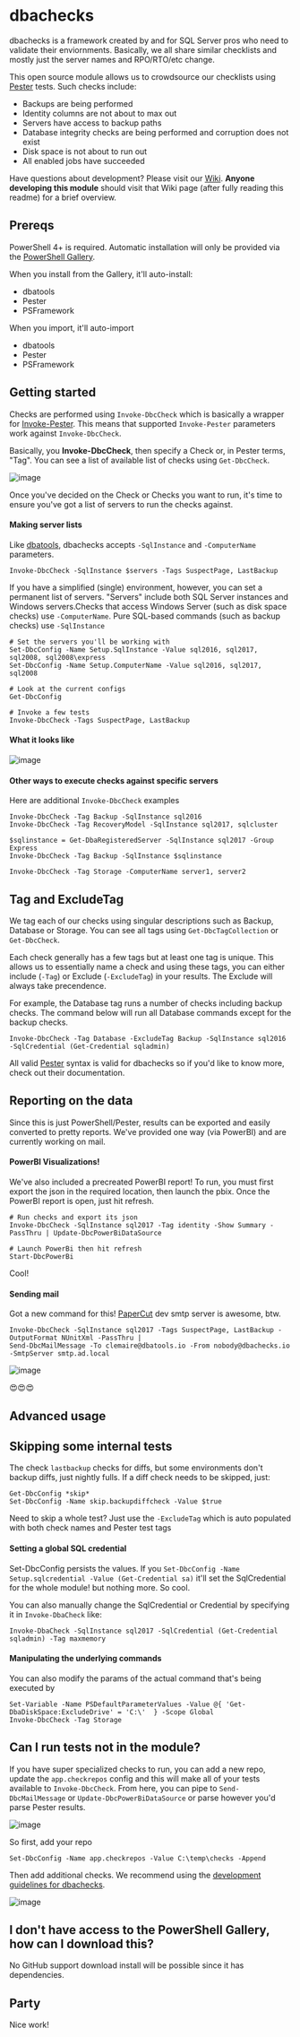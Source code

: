 # dbachecks

dbachecks is a framework created by and for SQL Server pros who need to validate their enviornments. Basically, we all share similar checklists and mostly just the server names and RPO/RTO/etc change.

This open source module allows us to crowdsource our checklists using [Pester](https://github.com/Pester/Pester) tests. Such checks include:

* Backups are being performed
* Identity columns are not about to max out
* Servers have access to backup paths
* Database integrity checks are being performed and corruption does not exist
* Disk space is not about to run out
* All enabled jobs have succeeded

Have questions about development? Please visit our [Wiki](https://github.com/potatoqualitee/dbachecks/wiki). **Anyone developing this module** should visit that Wiki page (after fully reading this readme) for a brief overview.

## Prereqs

PowerShell 4+ is required. Automatic installation will only be provided via the [PowerShell Gallery](https://www.powershellgallery.com).

When you install from the Gallery, it'll auto-install:

* dbatools
* Pester
* PSFramework

When you import, it'll auto-import

* dbatools
* Pester
* PSFramework

## Getting started

Checks are performed using `Invoke-DbcCheck` which is basically a wrapper for [Invoke-Pester](https://github.com/pester/Pester/wiki/Invoke-Pester). This means that supported `Invoke-Pester` parameters work against `Invoke-DbcCheck`.

Basically, you **Invoke-DbcCheck**, then specify a Check or, in Pester terms, "Tag". You can see a list of available list of checks using `Get-DbcCheck`. 

![image](https://user-images.githubusercontent.com/8278033/34315601-6a93672e-e782-11e7-9688-1d361d8597e1.png)

Once you've decided on the Check or Checks you want to run, it's time to ensure you've got a list of servers to run the checks against.

#### Making server lists

Like [dbatools](https://dbatools.io), dbachecks accepts `-SqlInstance` and `-ComputerName` parameters. 

`Invoke-DbcCheck -SqlInstance $servers -Tags SuspectPage, LastBackup`

If you have a simplified (single) environment, however, you can set a permanent list of servers. "Servers" include both SQL Server instances and Windows servers.Checks that access Windows Server (such as disk space checks) use `-ComputerName`. Pure SQL-based commands (such as backup checks) use `-SqlInstance`

```
# Set the servers you'll be working with
Set-DbcConfig -Name Setup.SqlInstance -Value sql2016, sql2017, sql2008, sql2008\express
Set-DbcConfig -Name Setup.ComputerName -Value sql2016, sql2017, sql2008

# Look at the current configs
Get-DbcConfig

# Invoke a few tests
Invoke-DbcCheck -Tags SuspectPage, LastBackup
```

#### What it looks like

![image](https://user-images.githubusercontent.com/8278033/34315954-431d0b16-e78a-11e7-8f6d-c87b40ed90b2.png)

#### Other ways to execute checks against specific servers

Here are additional `Invoke-DbcCheck` examples

````
Invoke-DbcCheck -Tag Backup -SqlInstance sql2016
Invoke-DbcCheck -Tag RecoveryModel -SqlInstance sql2017, sqlcluster

$sqlinstance = Get-DbaRegisteredServer -SqlInstance sql2017 -Group Express
Invoke-DbcCheck -Tag Backup -SqlInstance $sqlinstance

Invoke-DbcCheck -Tag Storage -ComputerName server1, server2
````

## Tag and ExcludeTag

We tag each of our checks using singular descriptions such as Backup, Database or Storage. You can see all tags using `Get-DbcTagCollection` or `Get-DbcCheck`. 


Each check generally has a few tags but at least one tag is unique. This allows us to essentially name a check and using these tags, you can either include (`-Tag`) or Exclude (`-ExcludeTag`) in your results. The Exclude will always take precendence.

For example, the Database tag runs a number of checks including backup checks. The command below will run all Database commands except for the backup checks.

```
Invoke-DbcCheck -Tag Database -ExcludeTag Backup -SqlInstance sql2016 -SqlCredential (Get-Credential sqladmin)
```

All valid [Pester](https://github.com/Pester/Pester) syntax is valid for dbachecks so if you'd like to know more, check out their documentation.

## Reporting on the data

Since this is just PowerShell/Pester, results can be exported and easily converted to pretty reports. We've provided one way (via PowerBI) and are currently working on mail.

#### PowerBI Visualizations!

We've also included a precreated PowerBI report! To run, you must first export the json in the required location, then launch the pbix. Once the PowerBI report is open, just hit refresh.

```
# Run checks and export its json
Invoke-DbcCheck -SqlInstance sql2017 -Tag identity -Show Summary -PassThru | Update-DbcPowerBiDataSource

# Launch PowerBi then hit refresh
Start-DbcPowerBi
```

Cool! 

#### Sending mail

Got a new command for this! [PaperCut](https://github.com/ChangemakerStudios/Papercut/releases) dev smtp server is awesome, btw.

```
Invoke-DbcCheck -SqlInstance sql2017 -Tags SuspectPage, LastBackup -OutputFormat NUnitXml -PassThru | 
Send-DbcMailMessage -To clemaire@dbatools.io -From nobody@dbachecks.io -SmtpServer smtp.ad.local
```

![image](https://user-images.githubusercontent.com/8278033/34316816-cc157d04-e79e-11e7-971d-1cfee90b2e11.png)

😍😍😍

## Advanced usage

## Skipping some internal tests

The check `lastbackup` checks for diffs, but some environments don't backup diffs, just nightly fulls. If a diff check needs to be skipped, just:

```
Get-DbcConfig *skip*
Set-DbcConfig -Name skip.backupdiffcheck -Value $true
```

Need to skip a whole test? Just use the `-ExcludeTag` which is auto populated with both check names and Pester test tags

#### Setting a global SQL credential

Set-DbcConfig persists the values. If you `Set-DbcConfig -Name Setup.sqlcredential -Value (Get-Credential sa)` it'll set the SqlCredential for the whole module! but nothing more. So cool.

You can also manually change the SqlCredential or Credential by specifying it in `Invoke-DbaCheck` like:

```
Invoke-DbaCheck -SqlInstance sql2017 -SqlCredential (Get-Credential sqladmin) -Tag maxmemory
```

#### Manipulating the underlying commands 

You can also modify the params of the actual command that's being executed by

```
Set-Variable -Name PSDefaultParameterValues -Value @{ 'Get-DbaDiskSpace:ExcludeDrive' = 'C:\'  } -Scope Global
Invoke-DbcCheck -Tag Storage
```

## Can I run tests not in the module?

If you have super specialized checks to run, you can add a new repo, update the `app.checkrepos` config and this will make all of your tests available to `Invoke-DbcCheck`. From here, you can pipe to `Send-DbcMailMessage` or `Update-DbcPowerBiDataSource` or parse however you'd parse Pester results.

![image](https://user-images.githubusercontent.com/8278033/34320729-aeacb72a-e800-11e7-8278-a83de46afcc6.png)

So first, add your repo

```
Set-DbcConfig -Name app.checkrepos -Value C:\temp\checks -Append
```

Then add additional checks. We recommend using the [development guidelines for dbachecks](https://github.com/potatoqualitee/dbachecks/wiki).

![image](https://user-images.githubusercontent.com/8278033/34320819-07fe939c-e802-11e7-8203-a82740cc8f19.png)

## I don't have access to the PowerShell Gallery, how can I download this?

No GitHub support download install will be possible since it has dependencies. 

## Party

Nice work!
